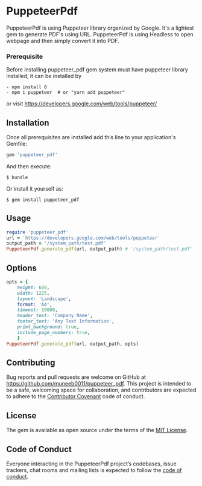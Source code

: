 # PuppeteerPdf

PuppeteerPdf is using Puppeteer library organized by Google. It's a lightest gem to generate PDF's using 
URL. PuppeteerPdf is using Headless to open webpage and then simply convert it into PDF. 
### Prerequisite

Before installing puppeteer_pdf gem system must have puppeteer library installed, it can be installed by

```
- npm install 8
- npm i puppeteer  # or "yarn add puppeteer"

```

 or visit https://developers.google.com/web/tools/puppeteer/
 
## Installation

Once all prerequisites are installed add this line to your application's Gemfile:

```ruby
gem 'puppeteer_pdf'
```

And then execute:

    $ bundle

Or install it yourself as:

    $ gem install puppeteer_pdf

## Usage

```ruby
require 'puppeteer_pdf'
url = 'https://developers.google.com/web/tools/puppeteer'
output_path = '/system_path/test.pdf'
PuppeteerPdf.generate_pdf(url, output_path) # '/system_path/test.pdf'
```

## Options 

```ruby
opts = {
    height: 600,
    width: 1225,
    layout: 'Landscape',
    format: 'A4',
    timeout: 10000,
    header_text: 'Company Name',
    footer_text: 'Any Text Information',
    print_background: true,
    include_page_numbers: true,
    }
PuppeteerPdf.generate_pdf(url, output_path, opts)

```

## Contributing

Bug reports and pull requests are welcome on GitHub at https://github.com/muneeb0011/puppeteer_pdf. This project is intended to be a safe, welcoming space for collaboration, and contributors are expected to adhere to the [Contributor Covenant](http://contributor-covenant.org) code of conduct.

## License

The gem is available as open source under the terms of the [MIT License](https://opensource.org/licenses/MIT).

## Code of Conduct

Everyone interacting in the PuppeteerPdf project’s codebases, issue trackers, chat rooms and mailing lists is expected to follow the [code of conduct](https://github.com/[USERNAME]/puppeteer_pdf/blob/master/CODE_OF_CONDUCT.md).
